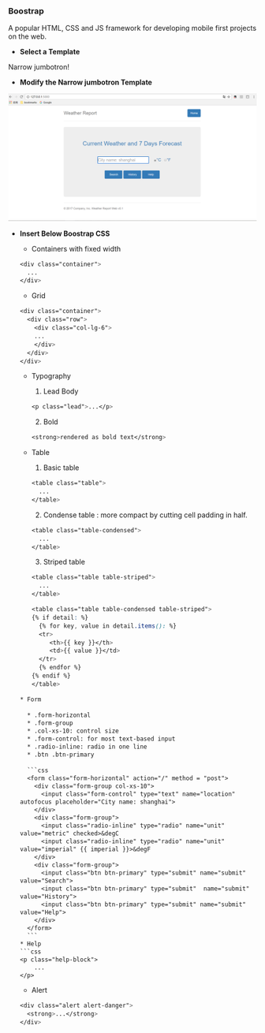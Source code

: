 ### Boostrap

A popular HTML, CSS and JS framework for developing mobile first projects on the web.

* **Select a Template**

Narrow jumbotron!
* **Modify the Narrow jumbotron Template**

![](/assets/ch4/index.PNG)

* **Insert Below Boostrap CSS**

    * Containers with fixed width
    ```css
    <div class="container">
      ...
    </div>
    ```
    * Grid
    ```css
    <div class="container">
      <div class="row">
        <div class="col-lg-6">
        ...
        </div>
      </div>
    </div>
    ```
    * Typography
    
      1. Lead Body
      ```css
      <p class="lead">...</p>
      ```
      2. Bold
      ```css
      <strong>rendered as bold text</strong>
      ```
    * Table
      
      1. Basic table
      ```css
      <table class="table">
        ...
      </table>
      ```
      2. Condense table : more compact by cutting cell padding in half.
      ```css
      <table class="table-condensed">
        ...
      </table>
      ```
      3. Striped table
      ```css
      <table class="table table-striped">
        ...
      </table>
      ```
      ```css   
      <table class="table table-condensed table-striped">
      {% if detail: %}
        {% for key, value in detail.items(): %}
        <tr>
           <th>{{ key }}</th>
           <td>{{ value }}</td>
        </tr>
        {% endfor %}   
      {% endif %}
      </table>

    ```
    * Form
    
      * .form-horizontal
      * .form-group
      * .col-xs-10: control size
      * .form-control: for most text-based input
      * .radio-inline: radio in one line
      * .btn .btn-primary 
      
      ```css
      <form class="form-horizontal" action="/" method = "post">
        <div class="form-group col-xs-10">
          <input class="form-control" type="text" name="location" autofocus placeholder="City name: shanghai">
        </div>
        <div class="form-group">
          <input class="radio-inline" type="radio" name="unit" value="metric" checked>&degC
          <input class="radio-inline" type="radio" name="unit" value="imperial" {{ imperial }}>&degF
        </div>
        <div class="form-group">
          <input class="btn btn-primary" type="submit" name="submit" value="Search">
          <input class="btn btn-primary" type="submit"  name="submit" value="History">
          <input class="btn btn-primary" type="submit" name="submit" value="Help">
        </div>
      </form>
      ```
    * Help
    ```css
    <p class="help-block">
        ...
    </p>
    ```
    * Alert
    ```css
    <div class="alert alert-danger">
      <strong>...</strong>
    </div>
    ```

      

